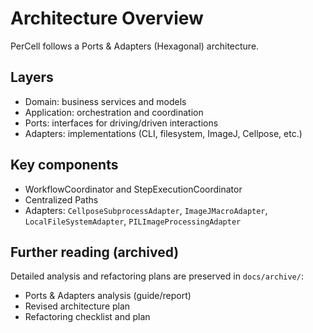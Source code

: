 # Architecture Overview

PerCell follows a Ports & Adapters (Hexagonal) architecture.

## Layers

- Domain: business services and models
- Application: orchestration and coordination
- Ports: interfaces for driving/driven interactions
- Adapters: implementations (CLI, filesystem, ImageJ, Cellpose, etc.)

## Key components

- WorkflowCoordinator and StepExecutionCoordinator
- Centralized Paths
- Adapters: `CellposeSubprocessAdapter`, `ImageJMacroAdapter`, `LocalFileSystemAdapter`, `PILImageProcessingAdapter`

## Further reading (archived)

Detailed analysis and refactoring plans are preserved in `docs/archive/`:

- Ports & Adapters analysis (guide/report)
- Revised architecture plan
- Refactoring checklist and plan


